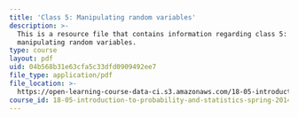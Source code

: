 ```yaml
---
title: 'Class 5: Manipulating random variables'
description: >-
  This is a resource file that contains information regarding class 5:
  manipulating random variables. 
type: course
layout: pdf
uid: 04b568b31e63cfa5c33dfd0909492ee7
file_type: application/pdf
file_location: >-
  https://open-learning-course-data-ci.s3.amazonaws.com/18-05-introduction-to-probability-and-statistics-spring-2014/04b568b31e63cfa5c33dfd0909492ee7_MIT18_05S14_class5prep_d.pdf
course_id: 18-05-introduction-to-probability-and-statistics-spring-2014
---
```

